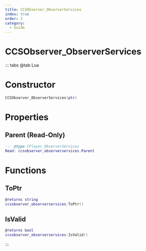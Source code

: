 ```yaml
---
title: CCSObserver_ObserverServices
index: true
order: 2
category:
  - Guide
---
```


# CCSObserver_ObserverServices

::: tabs
@tab Lua
# Constructor
```lua
CCSObserver_ObserverServices(ptr)
```
# Properties
## Parent (Read-Only)
```lua
--- @type CPlayer_ObserverServices
Read: ccsobserver_observerservices.Parent
```
# Functions
## ToPtr
```lua
@returns string
ccsobserver_observerservices:ToPtr()
```
## IsValid
```lua
@returns bool
ccsobserver_observerservices:IsValid()
```

:::
